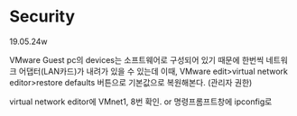 # Security
19.05.24w

VMware Guest pc의 devices는 소프트웨어로 구성되어 있기 때문에 한번씩 네트워크 어댑터(LAN카드)가 내려가 있을 수 있는데 이때, VMware edit>virtual network editor>restore defaults 버튼으로 기본값으로 복원해본다. (관리자 권한)

virtual network editor에 VMnet1, 8번 확인. or 명령프롬프트창에 ipconfig로 
